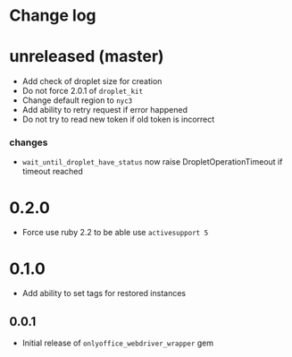 # Change log

# unreleased (master)
* Add check of droplet size for creation
* Do not force 2.0.1 of `droplet_kit`
* Change default region to `nyc3`
* Add ability to retry request if error happened
* Do not try to read new token if old token is incorrect

### changes
* `wait_until_droplet_have_status` now raise DropletOperationTimeout if timeout reached

# 0.2.0
* Force use ruby 2.2 to be able use `activesupport 5` 

# 0.1.0
* Add ability to set tags for restored instances

## 0.0.1
* Initial release of `onlyoffice_webdriver_wrapper` gem
